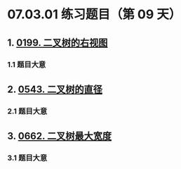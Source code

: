 # 07.03.01 练习题目（第 09 天）

## 1. [0199. 二叉树的右视图](https://leetcode.cn/problems/binary-tree-right-side-view/)

### 1.1 题目大意



## 2. [0543. 二叉树的直径](https://leetcode.cn/problems/diameter-of-binary-tree/)

### 2.1 题目大意



## 3. [0662. 二叉树最大宽度](https://leetcode.cn/problems/maximum-width-of-binary-tree/)

### 3.1 题目大意

